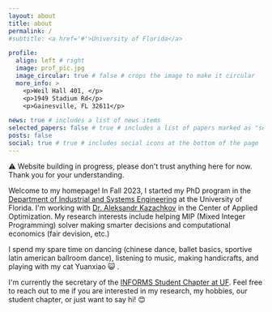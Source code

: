 ```yaml
---
layout: about
title: about
permalink: /
#subtitle: <a href='#'>University of Florida</a>

profile:
  align: left # right
  image: prof_pic.jpg
  image_circular: true # false # crops the image to make it circular
  more_info: >
    <p>Weil Hall 401, </p>
    <p>1949 Stadium Rd</p>
    <p>Gainesville, FL 32611</p>

news: true # includes a list of news items
selected_papers: false # true # includes a list of papers marked as "selected={true}"
posts: false
social: true # true # includes social icons at the bottom of the page
---
```


:warning: Website building in progress, please don't trust anything here for now. Thank you for your understanding.

Welcome to my homepage! In Fall 2023, I started my PhD program in the [Department of Industrial and Systems Engineering](https://www.ise.ufl.edu/) at the University of Florida. 
I'm working with [Dr. Aleksandr Kazachkov](https://akazachk.github.io/) in the Center of Applied Optimization. 
My research interests include helping MIP (Mixed Integer Programming) solver making smarter decisions and computational economics (fair devision, etc.)

I spend my spare time on dancing (chinese dance, ballet basics, sportive latin american ballroom dance), listening to music, making handicrafts, and playing with my cat Yuanxiao :smiley_cat: .

I'm currently the secretary of the [INFORMS Student Chapter at UF](https://www.ise.ufl.edu/informs/). Feel free to reach out to me if you are interested in my research, my hobbies, our student chapter, or just want to say hi! :blush:

